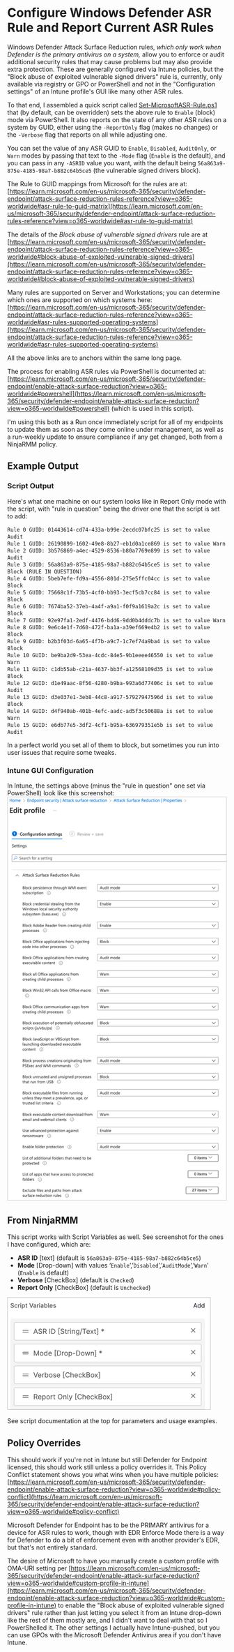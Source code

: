 # Configure Windows Defender ASR Rule and Report Current ASR Rules
Windows Defender Attack Surface Reduction rules, _which only work when Defender is the primary antivirus on a system,_ allow you to enforce or audit additional security rules that may cause problems but may also provide extra protection. These are generally configured via Intune policies, but the "Block abuse of exploited vulnerable signed drivers" rule is, currently, only available via registry or GPO or PowerShell and not in the "Configuration settings" of an Intune profile's GUI like many other ASR rules.

To that end, I assembled a quick script called [Set-MicrosoftASR-Rule.ps1](Set-MicrosoftASR-Rule.ps1) that (by default, can be overridden) sets the above rule to `Enable` (block) mode via PowerShell. It also reports on the state of any other ASR rules on a system by GUID, either using the `-ReportOnly` flag (makes no changes) or the `-Verbose` flag that reports on all while adjusting one.

You can set the value of any ASR GUID to `Enable`, `Disabled`, `AuditOnly`, or `Warn` modes by passing that text to the `-Mode` flag (`Enable` is the default), and you can pass in any `-ASRID` value you want, with the default being `56a863a9-875e-4185-98a7-b882c64b5ce5` (the vulnerable signed drivers block).

The Rule to GUID mappings from Microsoft for the rules are at: [https://learn.microsoft.com/en-us/microsoft-365/security/defender-endpoint/attack-surface-reduction-rules-reference?view=o365-worldwide#asr-rule-to-guid-matrix](https://learn.microsoft.com/en-us/microsoft-365/security/defender-endpoint/attack-surface-reduction-rules-reference?view=o365-worldwide#asr-rule-to-guid-matrix)

The details of the _Block abuse of vulnerable signed drivers_ rule are at [https://learn.microsoft.com/en-us/microsoft-365/security/defender-endpoint/attack-surface-reduction-rules-reference?view=o365-worldwide#block-abuse-of-exploited-vulnerable-signed-drivers](https://learn.microsoft.com/en-us/microsoft-365/security/defender-endpoint/attack-surface-reduction-rules-reference?view=o365-worldwide#block-abuse-of-exploited-vulnerable-signed-drivers)

Many rules are supported on Server and Workstations; you can determine which ones are supported on which systems here: [https://learn.microsoft.com/en-us/microsoft-365/security/defender-endpoint/attack-surface-reduction-rules-reference?view=o365-worldwide#asr-rules-supported-operating-systems](https://learn.microsoft.com/en-us/microsoft-365/security/defender-endpoint/attack-surface-reduction-rules-reference?view=o365-worldwide#asr-rules-supported-operating-systems)

All the above links are to anchors within the same long page.

The process for enabling ASR rules via PowerShell is documented at: [https://learn.microsoft.com/en-us/microsoft-365/security/defender-endpoint/enable-attack-surface-reduction?view=o365-worldwide#powershell](https://learn.microsoft.com/en-us/microsoft-365/security/defender-endpoint/enable-attack-surface-reduction?view=o365-worldwide#powershell) (which is used in this script).

I'm using this both as a Run once immediately script for all of my endpoints to update them as soon as they come online under management, as well as a run-weekly update to ensure compliance if any get changed, both from a NinjaRMM policy.

## Example Output
### Script Output
Here's what one machine on our system looks like in Report Only mode with the script, with "rule in question" being the driver one that the script is set to add:

```
Rule 0 GUID: 01443614-cd74-433a-b99e-2ecdc07bfc25 is set to value Audit
Rule 1 GUID: 26190899-1602-49e8-8b27-eb1d0a1ce869 is set to value Warn
Rule 2 GUID: 3b576869-a4ec-4529-8536-b80a7769e899 is set to value Audit
Rule 3 GUID: 56a863a9-875e-4185-98a7-b882c64b5ce5 is set to value Block (RULE IN QUESTION)
Rule 4 GUID: 5beb7efe-fd9a-4556-801d-275e5ffc04cc is set to value Block
Rule 5 GUID: 75668c1f-73b5-4cf0-bb93-3ecf5cb7cc84 is set to value Block
Rule 6 GUID: 7674ba52-37eb-4a4f-a9a1-f0f9a1619a2c is set to value Block
Rule 7 GUID: 92e97fa1-2edf-4476-bdd6-9dd0b4dddc7b is set to value Warn
Rule 8 GUID: 9e6c4e1f-7d60-472f-ba1a-a39ef669e4b2 is set to value Block
Rule 9 GUID: b2b3f03d-6a65-4f7b-a9c7-1c7ef74a9ba4 is set to value Block
Rule 10 GUID: be9ba2d9-53ea-4cdc-84e5-9b1eeee46550 is set to value Warn
Rule 11 GUID: c1db55ab-c21a-4637-bb3f-a12568109d35 is set to value Block
Rule 12 GUID: d1e49aac-8f56-4280-b9ba-993a6d77406c is set to value Audit
Rule 13 GUID: d3e037e1-3eb8-44c8-a917-57927947596d is set to value Block
Rule 14 GUID: d4f940ab-401b-4efc-aadc-ad5f3c50688a is set to value Warn
Rule 15 GUID: e6db77e5-3df2-4cf1-b95a-636979351e5b is set to value Audit
```

In a perfect world you set all of them to block, but sometimes you run into user issues that require some tweaks.

### Intune GUI Configuration

In Intune, the settings above (minus the "rule in question" one set via PowerShell) look like this screenshot: ![ASR Script Config in Defender Example](Microsoft-Defender-ASR-Output-Example.png)

## From NinjaRMM
This script works with Script Variables as well. See screenshot for the ones I have configured, which are:

- **ASR ID** [text] (default is `56a863a9-875e-4185-98a7-b882c64b5ce5`)
- **Mode** [Drop-down] with values ‘`Enable`’,’`Disabled`’,’`AuditMode`’,’`Warn`’ (`Enable` is default)
- **Verbose** [CheckBox] (default is `Checked`)
- **Report Only** [CheckBox] (default is `Unchecked`)

![NinjaRMM Script Variables Screenshot](Microsoft-Defender-ASR-ScriptVariables.png)

See script documentation at the top for parameters and usage examples.

## Policy Overrides
This should work if you're not in Intune but still Defender for Endpoint licensed, this should work still unless a policy overrides it. This Policy Conflict statement shows you what wins when you have multiple policies: [https://learn.microsoft.com/en-us/microsoft-365/security/defender-endpoint/enable-attack-surface-reduction?view=o365-worldwide#policy-conflict](https://learn.microsoft.com/en-us/microsoft-365/security/defender-endpoint/enable-attack-surface-reduction?view=o365-worldwide#policy-conflict)

Microsoft Defender for Endpoint has to be the PRIMARY antivirus for a device for ASR rules to work, though with EDR Enforce Mode there is a way for Defender to do a bit of enforcement even with another provider's EDR, but that's not entirely standard.

The desire of Microsoft to have you manually create a custom profile with OMA-URI setting per [https://learn.microsoft.com/en-us/microsoft-365/security/defender-endpoint/enable-attack-surface-reduction?view=o365-worldwide#custom-profile-in-intune](https://learn.microsoft.com/en-us/microsoft-365/security/defender-endpoint/enable-attack-surface-reduction?view=o365-worldwide#custom-profile-in-intune) to enable the "Block abuse of exploited vulnerable signed drivers" rule rather than just letting you select it from an Intune drop-down like the rest of them mostly are, and I didn't want to deal with that so I PowerShelled it. The other settings I actually have Intune-pushed, but you can use GPOs with the Microsoft Defender Antivirus area if you don't have Intune.